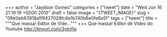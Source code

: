 
+++
author = "Jaydson Gomes"
categories = ["tweet"]
date = "Wed Jun 16 21:19:19 +0000 2010"
draft = false
image = "{TWEET_IMAGE}"
slug = "09e0eb63918a1f9427028fc6e1b740b6e0fe6a5f"
tags = ["tweet"]
title = """Que massa! Editor de Vide..."""
+++
Que massa! Editor de Video do Youtube http://tinyurl.com/3ytnfjq
